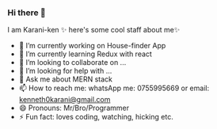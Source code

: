 ### Hi there 👋


I am Karani-ken ✨ here's some cool staff about me✨ 

- 🔭 I’m currently working on House-finder App
- 🌱 I’m currently learning Redux with react
- 👯 I’m looking to collaborate on ...
- 🤔 I’m looking for help with ...
- 💬 Ask me about MERN stack
- 📫 How to reach me: whatsApp me: 0755995669 or email: kenneth0karani@gmail.com
- 😄 Pronouns: Mr/Bro/Programmer
- ⚡ Fun fact: loves coding, watching, hicking etc.

